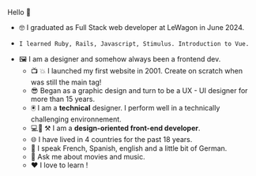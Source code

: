 Hello 👋

- 🤓 I graduated as Full Stack web developer at LeWagon in June 2024.
-     I learned Ruby, Rails, Javascript, Stimulus. Introduction to Vue.
- 🖼️ I am a designer and somehow always been a frontend dev.
  - 📺 💥 I launched my first website in 2001. Create on scratch when <table> was still the main tag!
-  😎 Began as a graphic design and turn to be a UX - UI designer for more than 15 years.
- 🖲️ I am a **technical** designer. I perform well in a technically challenging environnement.
- 💻📱 ⚒️ I am a **design-oriented front-end developer**. 
- 🌐 I have lived in 4 countries for the past 18 years.
- 💬 I speak French, Spanish, english and a little bit of German.
- 🤙 Ask me about movies and music.
- ❤️ I love to learn !
